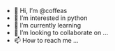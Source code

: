 - 👋 Hi, I’m @coffeas
- 👀 I’m interested in python
- 🌱 I’m currently learning 
- 💞️ I’m looking to collaborate on ...
- 📫 How to reach me ...

<!---
coffeas/coffeas is a ✨ special ✨ repository because its `README.md` (this file) appears on your GitHub profile.
You can click the Preview link to take a look at your changes.
--->
